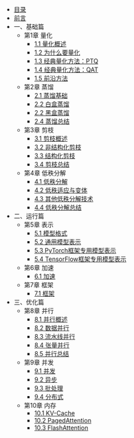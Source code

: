 * [目录](_sidebar.md)
* [前言](chapter0/chapter0_1.md)
* 一、基础篇
  * 第1章 量化
      * [1.1 量化概述](chapter1/chapter1_0.md)
      * [1.2 为什么要量化](chapter1/chapter1_1.md)
      * [1.3 经典量化方法：PTQ](chapter1/chapter1_2.md)
      * [1.4 经典量化方法：QAT](chapter1/chapter1_3.md)
      * [1.5 前沿方法](chapter1/chapter1_4.md)
  * 第2章 蒸馏
      * [2.1 蒸馏基础](chapter2/chapter2_1.md)
      * [2.2 白盒蒸馏](chapter2/chapter2_2.md)
      * [2.2 黑盒蒸馏](chapter2/chapter2_3.md)
      * [2.4 蒸馏总结](chapter2/chapter2_4.md)
  * 第3章 剪枝
      * [3.1 剪枝概述](chapter3/chapter3_1.md)
      * [3.2 非结构化剪枝](chapter3/chapter3_2.md)
      * [3.3 结构化剪枝](chapter3/chapter3_3.md)
      * [3.4 剪枝总结](chapter3/chapter3_4.md)
  * 第4章 低秩分解
      * [4.1 低秩分解](chapter4/chapter4_1.md)
      * [4.2 低秩适应与变体](chapter4/chapter4_2.md)
      * [4.3 其他低秩分解技术](chapter4/chapter4_3.md)
      * [4.4 低秩分解总结](chapter4/chapter4_4.md)
* 二、运行篇
  * 第5章 表示
    * [5.1 模型格式](chapter5/chapter5_1.md)
    * [5.2 通用模型表示](chapter5/chapter5_2.md)
    * [5.3 PyTorch框架专用模型表示](chapter5/chapter5_3.md)
    * [5.4 TensorFlow框架专用模型表示](chapter5/chapter5_4.md)
  * 第6章 加速
    * [6.1 加速](chapter6/chapter6_1.md)
  * 第7章 框架
    * [7.1 框架](chapter7/chapter7_1.md)
* 三、优化篇
  * 第8章 并行
    * [8.1 并行概述](chapter8/chapter8_1.md)
    * [8.2 数据并行](chapter8/chapter8_2.md)
    * [8.3 流水线并行](chapter8/chapter8_3.md)
    * [8.4 张量并行](chapter8/chapter8_4.md)
    * [8.5 并行总结](chapter8/chapter8_5.md)
  * 第9章 并发
    * [9.1 并发](chapter9/chapter9_1.md)
    * [9.2 异步](chapter9/chapter9_2.md)
    * [9.3 批处理](chapter9/chapter9_3.md)
    * [9.4 分布式](chapter9/chapter9_4.md)
  * 第10章 内存
    * [10.1 KV-Cache](chapter10/chapter10_1.md)
    * [10.2 PagedAttention](chapter10/chapter10_2.md)
    * [10.3 FlashAttention](chapter10/chapter10_3.md)
